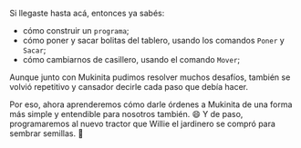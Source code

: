 Si llegaste hasta acá, entonces ya sabés:

* cómo construir un `programa`;
* cómo poner y sacar bolitas del tablero, usando los comandos `Poner` y `Sacar`;
* cómo cambiarnos de casillero, usando el comando `Mover`;

Aunque junto con Mukinita pudimos resolver muchos desafíos, también se volvió repetitivo y cansador decirle cada paso que debía hacer.

Por eso, ahora aprenderemos cómo darle órdenes a Mukinita de una forma más simple y entendible para nosotros también. :smile: Y de paso, programaremos al nuevo tractor que Willie el jardinero se compró para sembrar semillas. :seedling:

<img src="https://vignette.wikia.nocookie.net/simpsonstappedout/images/8/80/Willie%27s_Tractor_Menu.png/revision/latest?cb=20150418122247" alt="" width="auto" height="auto">
